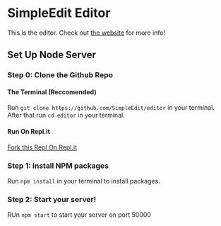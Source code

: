# SimpleEdit Editor
This is the editor.
Check out [the website](https://simpleedit.github.io "Visit the SimpleEdit website") for more info!
## Set Up Node Server
### Step 0: Clone the Github Repo
#### The Terminal (Reccomended)
Run `git clone https://github.com/SimpleEdit/editor` in your terminal. 
After that run `cd editor` in your terminal.
#### Run On Repl.it
[Fork this Repl On Repl.it](https://repl.it/@WilliamHorning/editor#README.md)
### Step 1: Install NPM packages
Run `npm install` in your terminal to install packages.
### Step 2: Start your server!
RUn `npm start` to start your server on port 50000